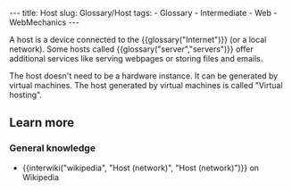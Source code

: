 --- title: Host slug: Glossary/Host tags: - Glossary - Intermediate - Web - WebMechanics ---

A host is a device connected to the {{glossary("Internet")}} (or a local network). Some hosts called {{glossary("server","servers")}} offer additional services like serving webpages or storing files and emails.

The host doesn't need to be a hardware instance. It can be generated by virtual machines. The host generated by virtual machines is called "Virtual hosting".

Learn more
----------

### General knowledge

-   {{interwiki("wikipedia", "Host (network)", "Host (network)")}} on Wikipedia
